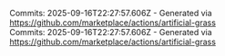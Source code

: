 Commits: 2025-09-16T22:27:57.606Z - Generated via https://github.com/marketplace/actions/artificial-grass
<br>
Commits: 2025-09-16T22:27:57.606Z - Generated via https://github.com/marketplace/actions/artificial-grass
<br>
